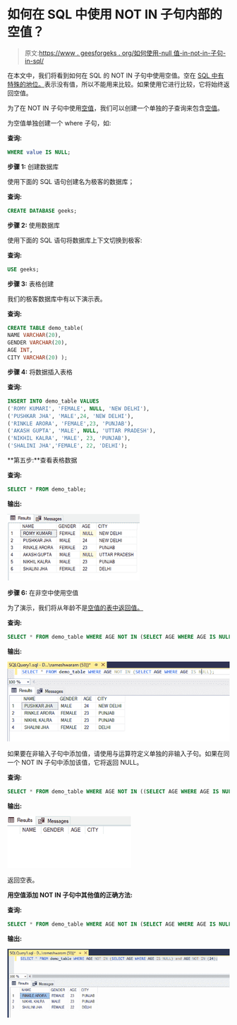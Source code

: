 # 如何在 SQL 中使用 NOT IN 子句内部的空值？

> 原文:[https://www . geesforgeks . org/如何使用-null 值-in-not-in-子句-in-sql/](https://www.geeksforgeeks.org/how-to-use-null-values-inside-not-in-clause-in-sql/)

在本文中，我们将看到如何在 SQL 的 NOT IN 子句中使用空值。空在 [SQL 中有特殊的地位。](https://www.geeksforgeeks.org/sql-null-functions/)表示没有值，所以不能用来比较。如果使用它进行比较，它将始终返回空值。

为了在 NOT IN 子句中使用[空值](https://www.geeksforgeeks.org/sql-null-values/)，我们可以创建一个单独的子查询来包含[空值](https://www.geeksforgeeks.org/sql-null-values/)。

为空值单独创建一个 where 子句，如:

**查询:**

```sql
WHERE value IS NULL;
```

**步骤 1:** 创建数据库

使用下面的 SQL 语句创建名为极客的数据库；

**查询:**

```sql
CREATE DATABASE geeks;
```

**步骤 2:** 使用数据库

使用下面的 SQL 语句将数据库上下文切换到极客:

**查询:**

```sql
USE geeks;
```

**步骤 3:** 表格创建

我们的极客数据库中有以下演示表。

**查询:**

```sql
CREATE TABLE demo_table(
NAME VARCHAR(20),
GENDER VARCHAR(20),
AGE INT,
CITY VARCHAR(20) );
```

**步骤 4:** 将数据插入表格

**查询:**

```sql
INSERT INTO demo_table VALUES
('ROMY KUMARI', 'FEMALE', NULL, 'NEW DELHI'),
('PUSHKAR JHA', 'MALE',24, 'NEW DELHI'),
('RINKLE ARORA', 'FEMALE',23, 'PUNJAB'),
('AKASH GUPTA', 'MALE', NULL, 'UTTAR PRADESH'),
('NIKHIL KALRA', 'MALE', 23, 'PUNJAB'),
('SHALINI JHA','FEMALE', 22, 'DELHI');
```

**第五步:**查看表格数据

**查询:**

```sql
SELECT * FROM demo_table;
```

**输出:**

![](img/394bc91726874b73ff7bc290cba6ab3a.png)

**步骤 6:** 在非空中使用空值

为了演示，我们将从年龄不是[空值的表中返回值。](https://www.geeksforgeeks.org/sql-select-null/)

**查询:**

```sql
SELECT * FROM demo_table WHERE AGE NOT IN (SELECT AGE WHERE AGE IS NULL);
```

**输出:**

![](img/897b39753a37a4b67c049dbe04de4675.png)

如果要在非输入子句中添加值，请使用与运算符定义单独的非输入子句。如果在同一个 NOT IN 子句中添加该值，它将返回 NULL。

**查询:**

```sql
SELECT * FROM demo_table WHERE AGE NOT IN ((SELECT AGE WHERE AGE IS NULL),24);
```

**输出:**

![](img/5d846fdd00fb18d5353d9fba2d3fb996.png)

返回空表。

**用空值添加 NOT IN 子句中其他值的正确方法:**

**查询:**

```sql
SELECT * FROM demo_table WHERE AGE NOT IN (SELECT AGE WHERE AGE IS NULL) and AGE NOT IN (24);
```

**输出:**

![](img/9b773f3946fa8116a31d5978c7032239.png)